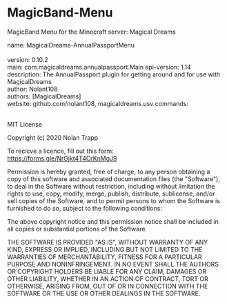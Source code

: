 # MagicBand-Menu
MagicBand Menu for the Minecraft server: Magical Dreams

name: MagicalDreams-AnnualPassportMenu<br/><br/>
version: 0.10.2<br/>
main: com.magicaldreams.annualpassport.Main
api-version: 1.14<br/>
description: The AnnualPassport plugin for getting around and for use with MagicalDreams<br/>
author: Nolant108<br/>
authors: [MagicalDreams]<br/>
website: github.com/nolant108, magicaldreams.usv
commands:<br/>
<br/>

MIT License<br/>

Copyright (c) 2020 Nolan Trapp<br/>

To recicve a licence, fill out this form:  https://forms.gle/NrGjkt4T4CrKnMgJ9<br/>

Permission is hereby granted, free of charge, to any person obtaining a copy
of this software and associated documentation files (the "Software"), to deal
in the Software without restriction, including without limitation the rights
to use, copy, modify, merge, publish, distribute, sublicense, and/or sell
copies of the Software, and to permit persons to whom the Software is
furnished to do so, subject to the following conditions:

The above copyright notice and this permission notice shall be included in all
copies or substantial portions of the Software.

THE SOFTWARE IS PROVIDED "AS IS", WITHOUT WARRANTY OF ANY KIND, EXPRESS OR
IMPLIED, INCLUDING BUT NOT LIMITED TO THE WARRANTIES OF MERCHANTABILITY,
FITNESS FOR A PARTICULAR PURPOSE AND NONINFRINGEMENT. IN NO EVENT SHALL THE
AUTHORS OR COPYRIGHT HOLDERS BE LIABLE FOR ANY CLAIM, DAMAGES OR OTHER
LIABILITY, WHETHER IN AN ACTION OF CONTRACT, TORT OR OTHERWISE, ARISING FROM,
OUT OF OR IN CONNECTION WITH THE SOFTWARE OR THE USE OR OTHER DEALINGS IN THE
SOFTWARE.
